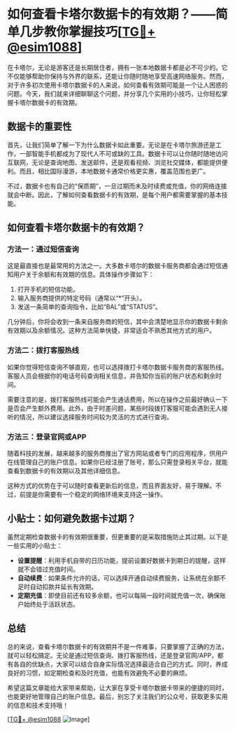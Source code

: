 # 如何查看卡塔尔数据卡的有效期？——简单几步教你掌握技巧[[TG💪+ @esim1088](https://t.me/s/esim1088)]

在卡塔尔，无论是游客还是长期居住者，拥有一张本地数据卡都是必不可少的。它不仅能够帮助你保持与外界的联系，还能让你随时随地享受高速网络服务。然而，对于许多初次使用卡塔尔数据卡的人来说，如何查看有效期可能是一个让人困惑的问题。今天，我们就来详细聊聊这个问题，并分享几个实用的小技巧，让你轻松掌握卡塔尔数据卡的有效期。

## 数据卡的重要性

首先，让我们简单了解一下为什么数据卡如此重要。无论是在卡塔尔旅游还是工作，一部智能手机都成为了现代人不可或缺的工具。数据卡可以让你随时随地访问互联网，无论是查询地图、发送邮件，还是观看视频、浏览社交媒体，都能提供便利。而且，相比国际漫游，本地数据卡通常价格更实惠，覆盖范围也更广。

不过，数据卡也有自己的“保质期”，一旦过期而未及时续费或充值，你的网络连接就会中断。因此，了解如何查看数据卡的有效期，是每个用户都需要掌握的基本技能。

## 如何查看卡塔尔数据卡的有效期？

### 方法一：通过短信查询

这是最直接也是最常用的方法之一。大多数卡塔尔的数据卡服务商都会通过短信通知用户关于余额和有效期的信息。具体操作步骤如下：

1. 打开手机的短信功能。
2. 输入服务商提供的特定号码（通常以“*”开头）。
3. 发送一条简单的查询指令，比如“BAL”或“STATUS”。

几分钟后，你将会收到一条来自服务商的短信，其中会清楚地显示你的数据卡剩余有效期以及余额情况。这种方法简单快捷，非常适合不熟悉其他方式的用户。

### 方法二：拨打客服热线

如果你觉得短信查询不够直观，也可以选择拨打卡塔尔数据卡服务商的客服热线。客服人员会根据你的电话号码查询相关信息，并告知你当前的账户状态和剩余时间。

需要注意的是，拨打客服热线可能会产生通话费用，所以在操作之前最好确认一下是否会产生额外费用。此外，由于时差问题，某些时段拨打客服可能会遇到无人接听的情况，所以建议选择服务时间较为灵活的方式进行查询。

### 方法三：登录官网或APP

随着科技的发展，越来越多的服务商推出了官方网站或者专门的应用程序，供用户在线管理自己的账户信息。如果你已经注册了账号，那么只需登录相关平台，就能查看到数据卡的有效期以及其他详细信息。

这种方式的优势在于可以随时查看更新后的信息，而且界面友好，易于理解。不过，前提是你需要有一个稳定的网络环境来支持这一操作。

## 小贴士：如何避免数据卡过期？

虽然定期检查数据卡的有效期很重要，但更重要的是采取措施防止其过期。以下是一些实用的小贴士：

- **设置提醒**：利用手机自带的日历功能，提前设置好数据卡到期日的提醒，这样就不会错过充值时间。
- **自动续费**：如果条件允许的话，可以选择开通自动续费服务，让系统在余额不足时自动扣款并延长有效期。
- **定期充值**：即使目前还有较多余额，也可以每隔一段时间就充值一次，确保账户始终处于活跃状态。

## 总结

总的来说，查看卡塔尔数据卡的有效期并不是一件难事，只要掌握了正确的方法，就可以轻松搞定。无论是通过短信查询、拨打客服热线，还是登录官网/APP，都有各自的优缺点，大家可以结合自身实际情况选择最适合自己的方式。同时，养成良好的习惯，如定期检查和及时充值，也能有效避免不必要的麻烦。

希望这篇文章能给大家带来帮助，让大家在享受卡塔尔数据卡带来的便捷的同时，也能更好地管理自己的账户信息。最后，别忘了关注我们的公众号，获取更多实用的信息和技术支持哦！

[[TG💪+ @esim1088](https://t.me/s/esim1088) ![Image](https://i.postimg.cc/4NQfJmqS/Snipaste-2025-05-13-00-14-12.png)]
